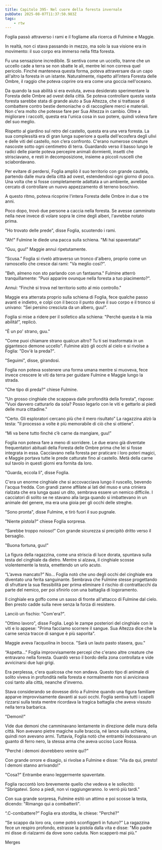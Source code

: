 ```yaml
---
title: Capitolo 395- Nel cuore della foresta invernale
pubDate: 2025-08-07T11:37:50.983Z
tags:
    - rtw
---
```











Foglia passò attraverso i rami e il fogliame alla ricerca di Fulmine e Maggie.






In realtà, non ci stava passando in mezzo, ma solo la sua visione era in movimento: il suo corpo era immerso nella fitta foresta.






Fu una sensazione incredibile. Si sentiva come un uccello, tranne che un uccello cade a terra se non sbatte le ali, mentre lei non correva quel pericolo. Finché manteneva questa forma, poteva attraversare da un capo all'altro la foresta in un istante. Naturalmente, rispetto all’intera Foresta delle Ombre, il raggio che poteva coprire ora era come una goccia nell'oceano.






Da quando la sua abilità si era evoluta, aveva desiderato sperimentare la Foresta delle Ombre ad ovest della città. Se poteva controllare questa vasta foresta sarebbe stata di grande aiuto a Sua Altezza, che si trattasse di combattere contro bestie demoniache o di raccogliere merci e materiali. Non c'era molto che potesse fare per Sua Altezza in cambio. Oltre a migliorare i raccolti, questa era l'unica cosa in suo potere, quindi voleva fare del suo meglio.






Rispetto al giardino sul retro del castello, questa era una vera foresta. La sua complessità era di gran lunga superiore a quella dell'ecosfera degli ulivi e delle viti del castello, non c’era confronto. C'erano numerose creature nascoste sotto ogni centimetro di terra. Guardando verso il basso lungo le radici delle piante poteva percepire animali dormienti, insetti che strisciavano, e resti in decomposizione, insieme a piccoli ruscelli che sciabordavano.






Per evitare di perdersi, Foglia ampliò il suo territorio con grande cautela, partendo dalle mura della città ad ovest, estendendosi ogni giorno di poco. Una volta che si fosse completamente adattata a un ambiente, avrebbe cercato di controllare un nuovo appezzamento di terreno boschivo.






A questo ritmo, poteva ricoprire l'intera Foresta delle Ombre in due o tre anni.






Poco dopo, trovò due persone a caccia nella foresta. Se avesse camminato nella neve invece di volare sopra le cime degli alberi, l'avrebbe notato prima.






"Ho trovato delle prede", disse Foglia, scuotendo i rami.






"Ah!" Fulmine le diede una pacca sulla schiena. "Mi hai spaventata!"






“Guu, guu!" Maggie annuì ripetutamente.






“Scusa.” Foglia si rivelò attraverso un tronco d'albero, proprio come un ramoscello che cresce dai rami: "Va meglio così?".






"Beh, almeno non sto parlando con un fantasma." Fulmine atterrò tranquillamente: "Puoi apparire ovunque nella foresta a tuo piacimento?".






Annuì: “Finchè si trova nel territorio sotto al mio controllo."






Maggie era atterrata proprio sulla schiena di Foglia, fece qualche passo avanti e indietro, e colpì con il becco il punto dove il suo corpo e il tronco si univano: "Sei persino cresciuta da un albero, guu!".






Foglia si mise a ridere per il solletico alla schiena: "Perché questa è la mia abilità!”, replicò.






"È un po' strano, guu."






"Come puoi chiamare strano qualcun altro? Tu ti sei trasformata in un gigantesco demone uccello". Fulmine alzò gli occhi al cielo e si rivolse a Foglia: "Dov'è la preda?".






"Seguimi", disse, girandosi.






Foglia non poteva sostenere una forma umana mentre si muoveva, fece invece crescere le viti da terra per guidare Fulmine e Maggie lungo la strada.






"Che tipo di preda?" chiese  Fulmine.






"Un grosso cinghiale che scappava dalle profondità della foresta", rispose: "Vuoi davvero catturarlo da sola? Posso legarlo con le viti e gettarlo ai piedi delle mura cittadine."






“Certo. Gli esploratori cercano più che il mero risultato” La ragazzina alzò la testa: "Il processo a volte è più memorabile di ciò che si ottiene".






“Mi va bene tutto finché c’è carne da mangiare, guu!”






Foglia non poteva fare a meno di sorridere. Le due erano già diventate frequentatori abituali della Foresta delle Ombre prima che lei si fosse integrata in essa. Cacciavano nella foresta per praticare i loro poteri magici, e Maggie portava tutte le prede catturate fino al castello. Metà della carne sul tavolo in questi giorni era fornita da loro.






"Guarda, eccola lì", disse Foglia.






C'era un enorme cinghiale che si accovacciava lungo il ruscello, bevendo l'acqua fredda. Con grandi zanne affilate ai lati del muso e una criniera rialzata che era lunga quasi un dito, sembrava essere un nemico difficile. I cacciatori di solito se ne stavano alla larga quando si imbattevano in un animale del genere, ma era una gioia per gli occhi delle streghe.






"Sono pronta", disse Fulmine, e tirò fuori il suo pugnale.






"Niente pistola?" chiese Foglia sorpresa.






“Sarebbe troppo noioso!” Con grande sicurezza si precipitò dritto verso il bersaglio.






"Buona fortuna, guu!"






La figura della ragazzina, come una striscia di luce dorata, spuntava sulla testa del cinghiale da dietro. Mentre si alzava, il cinghiale scosse violentemente la testa, emettendo un urlo acuto.






“L’aveva mancato?” No… Foglia notò che uno degli occhi del cinghiale era diventato una ferita sanguinante. Sembrava che Fulmine stesse progettando di sfruttare la sua flessibilità per prima eliminare il rischio di contrattacchi da parte del nemico, per poi sfinirlo con una battaglia di logoramento.






Il cinghiale era goffo come un sasso di fronte all'attacco di Fulmine dal cielo. Ben presto cadde sulla neve senza la forza di resistere.






Lanciò un fischio: "Com'era?".






"Ottimo lavoro", disse Foglia. Legò le zampe posteriori del cinghiale con le viti e lo appese: "Prima facciamo scorrere il sangue. Sua Altezza dice che la carne senza tracce di sangue è più saporita".






Maggie aveva l’acquolina in bocca. "Sarà un lauto pasto stasera, guu."






“Aspetta…” Foglia improvvisamente percepì che c'erano altre creature che entravano nella foresta. Guardò verso il bordo della zona controllata e vide avvicinarsi due lupi grigi.






Era perplessa, c'era qualcosa che non andava. Questo tipo di animale di solito viveva in profondità nella foresta e normalmente non si avvicinava così tanto alla città, neanche d'inverno.






Stava considerando se dovesse dirlo a Fulmine quando una figura familiare apparve improvvisamente davanti ai suoi occhi. Foglia sentiva tutti i capelli rizzarsi sulla testa mentre ricordava la tragica battaglia che aveva vissuto nella terra barbarica.






"Demoni!"






Vide due demoni che camminavano lentamente in direzione delle mura della città. Non avevano pietre magiche sulle braccia, né lance sulla schiena, quindi non avevano armi. Tuttavia, Foglia notò che entrambi indossavano un guanto di ferro nero, la stessa arma che aveva ucciso Luce Rossa.






"Perché i demoni dovrebbero venire qui?"






Con grande orrore e disagio, si rivolse a Fulmine e disse: “Via da qui, presto! I demoni stanno arrivando!"






"Cosa?" Entrambe erano leggermente spaventate.






Foglia raccontò loro brevemente quello che vedeva e le sollecitò: "Sbrigatevi. Sono a piedi, non vi raggiungeranno. Io verrò più tardi."






Con sua grande sorpresa, Fulmine esitò un attimo e poi scosse la testa, dicendo: "Rimango qui a combatterli".






“.C-combattere?” Foglia era stordita, le chiese: "Perché?"






“Se scappo da loro ora, come potrò sconfiggerli in futuro?” La ragazzina fece un respiro profondo, estrasse la pistola dalla vita e disse: "Mio padre mi disse di rialzarmi da dove sono caduta. Non scapperò mai più.”






Merges
                                


                                



